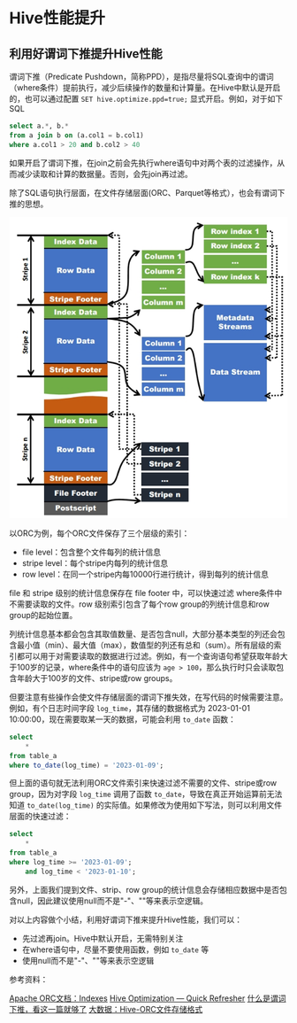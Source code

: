 # Hive性能提升

## 利用好谓词下推提升Hive性能

谓词下推（Predicate Pushdown，简称PPD），是指尽量将SQL查询中的谓词（where条件）提前执行，减少后续操作的数量和计算量。在Hive中默认是开启的，也可以通过配置 `SET hive.optimize.ppd=true;` 显式开启。例如，对于如下SQL

```sql
select a.*, b.* 
from a join b on (a.col1 = b.col1)
where a.col1 > 20 and b.col2 > 40
```

如果开启了谓词下推，在join之前会先执行where语句中对两个表的过滤操作，从而减少读取和计算的数据量。否则，会先join再过滤。

除了SQL语句执行层面，在文件存储层面(ORC、Parquet等格式），也会有谓词下推的思想。

![orc](./imgs/orc.jpeg)

以ORC为例，每个ORC文件保存了三个层级的索引：

- file level：包含整个文件每列的统计信息
- stripe level：每个stripe内每列的统计信息
- row level：在同一个stripe内每10000行进行统计，得到每列的统计信息

file 和 stripe 级别的统计信息保存在 file footer 中，可以快速过滤 where条件中不需要读取的文件。row 级别索引包含了每个row group的列统计信息和row group的起始位置。

列统计信息基本都会包含其取值数量、是否包含null，大部分基本类型的列还会包含最小值（min）、最大值（max），数值型的列还有总和（sum）。所有层级的索引都可以用于对需要读取的数据进行过滤。例如，有一个查询语句希望获取年龄大于100岁的记录，where条件中的语句应该为 `age > 100`，那么执行时只会读取包含年龄大于100岁的文件、stripe或row groups。

但要注意有些操作会使文件存储层面的谓词下推失效，在写代码的时候需要注意。例如，有个日志时间字段 `log_time`，其存储的数据格式为 2023-01-01 10:00:00，现在需要取某一天的数据，可能会利用 `to_date` 函数：

```sql
select
    * 
from table_a 
where to_date(log_time) = '2023-01-09';
```

但上面的语句就无法利用ORC文件索引来快速过滤不需要的文件、stripe或row group，因为对字段 `log_time` 调用了函数 `to_date`，导致在真正开始运算前无法知道 `to_date(log_time)` 的实际值。如果修改为使用如下写法，则可以利用文件层面的快速过滤：

```sql
select
    * 
from table_a 
where log_time >= '2023-01-09';
    and log_time < '2023-01-10';
```

另外，上面我们提到文件、strip、row group的统计信息会存储相应数据中是否包含null，因此建议使用null而不是"-"、""等来表示空逻辑。

对以上内容做个小结，利用好谓词下推来提升Hive性能，我们可以：

- 先过滤再join。Hive中默认开启，无需特别关注
- 在where语句中，尽量不要使用函数，例如 `to_date` 等
- 使用null而不是"-"、""等来表示空逻辑


参考资料：

[Apache ORC文档：Indexes](https://orc.apache.org/docs/indexes.html)
[Hive Optimization — Quick Refresher](https://medium.com/swlh/hive-optimization-quick-refresher-5e596654bc1d)
[什么是谓词下推，看这一篇就够了](https://www.cnblogs.com/lubians/p/16590243.html)
[大数据：Hive-ORC文件存储格式](https://www.cnblogs.com/ittangtang/p/7677912.html)
